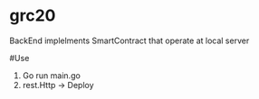# grc20
BackEnd implelments SmartContract that operate at local server

#Use
1. Go run main.go
2. rest.Http -> Deploy
